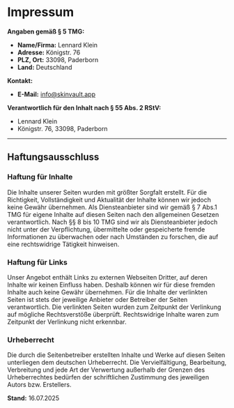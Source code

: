 # Impressum

**Angaben gemäß § 5 TMG:**


- **Name/Firma:** Lennard Klein
- **Adresse:** Königstr. 76
- **PLZ, Ort:** 33098, Paderborn
- **Land:** Deutschland

**Kontakt:**
- **E-Mail:** info@skinvault.app

**Verantwortlich für den Inhalt nach § 55 Abs. 2 RStV:**
- Lennard Klein
- Königstr. 76, 33098, Paderborn

---

## Haftungsausschluss

### Haftung für Inhalte
Die Inhalte unserer Seiten wurden mit größter Sorgfalt erstellt. Für die Richtigkeit, Vollständigkeit und Aktualität der Inhalte können wir jedoch keine Gewähr übernehmen. Als Diensteanbieter sind wir gemäß § 7 Abs.1 TMG für eigene Inhalte auf diesen Seiten nach den allgemeinen Gesetzen verantwortlich. Nach §§ 8 bis 10 TMG sind wir als Diensteanbieter jedoch nicht unter der Verpflichtung, übermittelte oder gespeicherte fremde Informationen zu überwachen oder nach Umständen zu forschen, die auf eine rechtswidrige Tätigkeit hinweisen.

### Haftung für Links
Unser Angebot enthält Links zu externen Webseiten Dritter, auf deren Inhalte wir keinen Einfluss haben. Deshalb können wir für diese fremden Inhalte auch keine Gewähr übernehmen. Für die Inhalte der verlinkten Seiten ist stets der jeweilige Anbieter oder Betreiber der Seiten verantwortlich. Die verlinkten Seiten wurden zum Zeitpunkt der Verlinkung auf mögliche Rechtsverstöße überprüft. Rechtswidrige Inhalte waren zum Zeitpunkt der Verlinkung nicht erkennbar.

### Urheberrecht
Die durch die Seitenbetreiber erstellten Inhalte und Werke auf diesen Seiten unterliegen dem deutschen Urheberrecht. Die Vervielfältigung, Bearbeitung, Verbreitung und jede Art der Verwertung außerhalb der Grenzen des Urheberrechtes bedürfen der schriftlichen Zustimmung des jeweiligen Autors bzw. Erstellers.

**Stand:** 16.07.2025